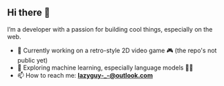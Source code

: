 ## Hi there 👋

I’m a developer with a passion for building cool things, especially on the web.

- 🔭 Currently working on a retro-style 2D video game 🎮 (the repo's not public yet)
- 🌱 Exploring machine learning, especially language models 🤖🧠
- 📫 How to reach me: **lazyguy-_-@outlook.com**
